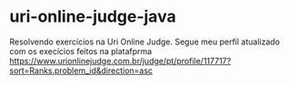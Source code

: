 # uri-online-judge-java

Resolvendo exercícios na Uri Online Judge. Segue meu perfil atualizado com os execícios feitos na platafprma https://www.urionlinejudge.com.br/judge/pt/profile/117717?sort=Ranks.problem_id&direction=asc
